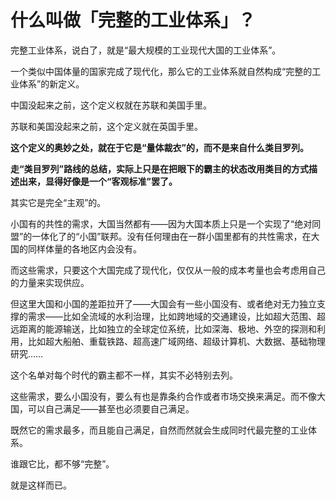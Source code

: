 # 什么叫做「完整的工业体系」？

完整工业体系，说白了，就是“最大规模的工业现代大国的工业体系”。

一个类似中国体量的国家完成了现代化，那么它的工业体系就自然构成“完整的工业体系”的新定义。

中国没起来之前，这个定义权就在苏联和美国手里。

苏联和美国没起来之前，这个定义就在英国手里。

**这个定义的奥妙之处，就在于它是“量体裁衣”的，而不是来自什么类目罗列。**

**走“类目罗列”路线的总结，实际上只是在把眼下的霸主的状态改用类目的方式描述出来，显得好像是一个“客观标准”罢了。**

其实它是完全“主观”的。

小国有的共性的需求，大国当然都有——因为大国本质上只是一个实现了“绝对同盟”的一体化了的“小国”联邦。没有任何理由在一群小国里都有的共性需求，在大国的同样体量的各地区内会没有。

而这些需求，只要这个大国完成了现代化，仅仅从一般的成本考量也会考虑用自己的力量来实现供应。

但这里大国和小国的差距拉开了——大国会有一些小国没有、或者绝对无力独立支撑的需求——比如全流域的水利治理，比如跨地域的交通建设，比如超大范围、超远距离的能源输送，比如独立的全球定位系统，比如深海、极地、外空的探测和利用，比如超大船舶、重载铁路、超高速广域网络、超级计算机、大数据、基础物理研究……

这个名单对每个时代的霸主都不一样，其实不必特别去列。

这些需求，要么小国没有，要么有也是靠条约合作或者市场交换来满足。而不像大国，可以自己满足——甚至也必须要自己满足。

既然它的需求最多，而且能自己满足，自然而然就会生成同时代最完整的工业体系。

谁跟它比，都不够“完整”。

就是这样而已。



